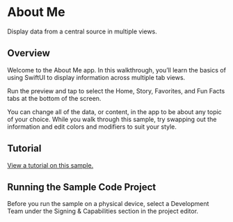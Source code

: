 # About Me

Display data from a central source in multiple views.

## Overview

Welcome to the About Me app. In this walkthrough, you’ll learn the basics of using SwiftUI to display information across multiple tab views.

Run the preview and tap to select the Home, Story, Favorites, and Fun Facts tabs at the bottom of the screen.

You can change all of the data, or content, in the app to be about any topic of your choice. While you walk through this sample, try swapping out the information and edit colors and modifiers to suit your style.

## Tutorial

[View a tutorial on this sample.](doc://com.apple.documentation/tutorials/sample-apps/AboutMe)

## Running the Sample Code Project

Before you run the sample on a physical device, select a Development Team under the Signing & Capabilities section in the project editor.